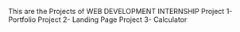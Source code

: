 This are the Projects of WEB DEVELOPMENT INTERNSHIP
Project 1- Portfolio
Project 2- Landing Page
Project 3- Calculator

